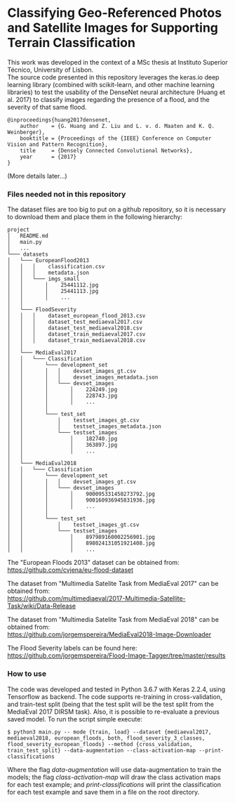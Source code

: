 # Classifying Geo-Referenced Photos and Satellite Images for Supporting Terrain Classification  

This work was developed in the context of a MSc thesis at Instituto Superior Técnico, University of Lisbon.   
The source code presented in this repository leverages the keras.io deep learning library (combined with scikit-learn, and other machine learning libraries) to test the usability of the DenseNet neural architecture (Huang et al. 2017) to classify images regarding the presence of a flood, and the severity of that same flood.

    @inproceedings{huang2017densenet, 
        author    = {G. Huang and Z. Liu and L. v. d. Maaten and K. Q. Weinberger}, 
        booktitle = {Proceedings of the {IEEE} Conference on Computer Vision and Pattern Recognition}, 
        title     = {Densely Connected Convolutional Networks}, 
        year      = {2017}
    }


(More details later...)

### Files needed not in this repository

The dataset files are too big to put on a github repository, so it is necessary to download them and place them in the following hierarchy:

```
project
│   README.md
│   main.py
│   ...
└─── datasets
│   └─── EuropeanFlood2013
│   │   │    classification.csv
│   │   │    metadata.json
│   │   └─── imgs_small
│   │       │    25441112.jpg 
│   │       │    25441113.jpg 
│   │       │    ...
│   │   
│   └─── FloodSeverity 
│   │   │    dataset_european_flood_2013.csv
│   │   │    dataset_test_mediaeval2017.csv
│   │   │    dataset_test_mediaeval2018.csv
│   │   │    dataset_train_mediaeval2017.csv
│   │   │    dataset_train_mediaeval2018.csv
│   │
│   └─── MediaEval2017
│   │   └─── Classification 
│   │       └─── development_set
│   │       │   │    devset_images_gt.csv
│   │       │   │    devset_images_metadata.json
│   │       │   └─── devset_images
│   │       │       │    224249.jpg
│   │       │       │    228743.jpg
│   │       │       │    ...
│   │       │
│   │       └─── test_set
│   │           │    testset_images_gt.csv
│   │           │    testset_images_metadata.json
│   │           └─── testset_images
│   │               │    182740.jpg
│   │               │    363897.jpg
│   │               │    ...
│   │       
│   └─── MediaEval2018  
│   │   └─── Classification 
│   │       └─── development_set
│   │       │   │    devset_images_gt.csv
│   │       │   └─── devset_images
│   │       │       │    900095331450273792.jpg
│   │       │       │    900160936945831936.jpg
│   │       │       │    ...
│   │       │
│   │       └─── test_set
│   │           │    testset_images_gt.csv
│   │           └─── testset_images
│   │               │    897989160002256901.jpg
│   │               │    898024131051921408.jpg
│   │               │    ...
```

The "European Floods 2013" dataset can be obtained from:   
https://github.com/cvjena/eu-flood-dataset  

The dataset from "Multimedia Satelite Task from MediaEval 2017" can be obtained from:  
https://github.com/multimediaeval/2017-Multimedia-Satellite-Task/wiki/Data-Release  

The dataset from "Multimedia Satelite Task from MediaEval 2018" can be obtained from:  
https://github.com/jorgemspereira/MediaEval2018-Image-Downloader  

The Flood Severity labels can be found here:  
https://github.com/jorgemspereira/Flood-Image-Tagger/tree/master/results  

### How to use  

The code was developed and tested in Python 3.6.7 with Keras 2.2.4, using Tensorflow as backend. The code supports re-training in cross-validation, and train-test split (being that the test split will be the test split from the MediaEval 2017 DIRSM task). Also, it is possible to re-evaluate a previous saved model. To run the script simple execute:

```console
$ python3 main.py -- mode {train, load} --dataset {mediaeval2017, mediaeval2018, european_floods, both, flood_severity_3_classes, flood_severity_european_floods} --method {cross_validation, train_test_split} --data-augmentation --class-activation-map --print-classifications
```

Where the flag _data-augmentation_ will use data-augmentation to train the models; the flag _class-activation-map_ will draw the class activation maps for each test example; and _print-classifications_ will print the classification for each test example and save them in a file on the root directory.
